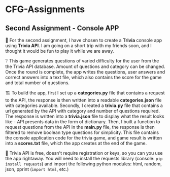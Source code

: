 # CFG-Assignments
## Second Assignment - Console APP

:jigsaw: For the second assignment, I have chosen to create a **Trivia** console app using **Trivia API**. I am going on a short trip with my friends soon, and I thought it would be fun to play it while we are away.

:grey_question: This game generates questions of varied difficulty for the user from the the Trivia API database. Amount of questions and category can be changed. 
Once the round is complete, the app writes the questions, user answers and correct answers into a text file, which also contains the score for the game and total number of questions.

:building_construction: To build the app, first I set up a **categories.py** file that contains a request to the API, the response is then written into a readable **categories.json** file with categories available.
  Secondly, I created a **trivia.py** file that contains a url generated by the API with category and number of questions required. The response is written into a **trivia.json** file to display what the result looks like - API presents data in the form of dictionary.
  Then, I built a function to request questions from the API in the **main.py** file, the response is then filtered to remove boolean type questions for simplicity. This file contains the console application code for the trivia game, and game result is written into a **scores.txt** file, which the app creates at the end of the game.  
  
:key: Trivia API is free, doesn't require registration or keys, so you can you use the app rightaway. You will need to install the requests library (console: `pip install requests`) and import the following python modules: html, random, json, pprint (`import html`, etc.)
